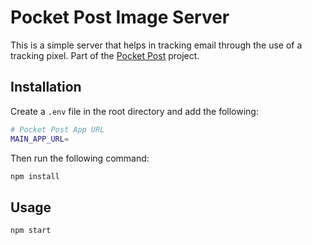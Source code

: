 # Pocket Post Image Server

This is a simple server that helps in tracking email through the use of a tracking pixel.
Part of the [Pocket Post](https://github.com/thtauhid/pocket-post) project.

## Installation

Create a `.env` file in the root directory and add the following:

```bash
# Pocket Post App URL
MAIN_APP_URL=
```

Then run the following command:

```bash
npm install
```

## Usage

```bash
npm start
```
